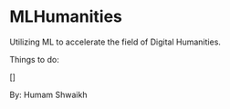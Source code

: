 # MLHumanities
Utilizing ML to accelerate the field of Digital Humanities.

Things to do:

[]


By: 
Humam Shwaikh